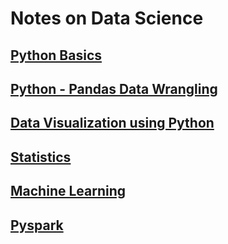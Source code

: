 # Notes on Data Science 

## [Python Basics](/Notes/python-basics.md)

## [Python - Pandas Data Wrangling](/Notes/pandas_data_wrangling.md)

## [Data Visualization using Python](/Notes/data_vis_python) 

## [Statistics](/Notes/statistics.md)

## [Machine Learning](/Notes/ml.md)

## [Pyspark](/Notes/spark.md)
